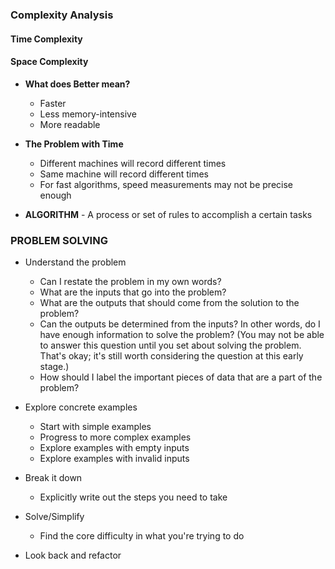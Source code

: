 ### Complexity Analysis

#### Time Complexity

#### Space Complexity

- **What does Better mean?**

  - Faster
  - Less memory-intensive
  - More readable

- **The Problem with Time**

  - Different machines will record different times
  - Same machine will record different times
  - For fast algorithms, speed measurements may not be precise enough

- **ALGORITHM** - A process or set of rules to accomplish a certain tasks

<h3>PROBLEM SOLVING</h3>

- Understand the problem

  - Can I restate the problem in my own words?
  - What are the inputs that go into the problem?
  - What are the outputs that should come from the solution to the problem?
  - Can the outputs be determined from the inputs? In other words, do I have enough information to solve the problem? (You may not be able to answer this question until you set about solving the problem. That's okay; it's still worth considering the question at this early stage.)
  - How should I label the important pieces of data that are a part of the problem?

- Explore concrete examples

  - Start with simple examples
  - Progress to more complex examples
  - Explore examples with empty inputs
  - Explore examples with invalid inputs

- Break it down

  - Explicitly write out the steps you need to take

- Solve/Simplify

  - Find the core difficulty in what you're trying to do

- Look back and refactor
